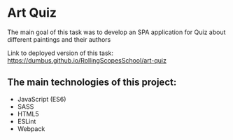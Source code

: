 # Art Quiz

The main goal of this task was to develop an SPA application for Quiz about different paintings and their authors  

Link to deployed version of this task: https://dumbus.github.io/RollingScopesSchool/art-quiz  

## The main technologies of this project:
* JavaScript (ES6)
* SASS
* HTML5
* ESLint
* Webpack
